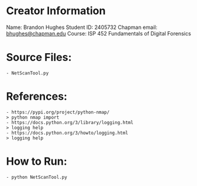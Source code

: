 # Creator Information
Name: Brandon Hughes
Student ID: 2405732
Chapman email: bhughes@chapman.edu 
Course: ISP 452 Fundamentals of Digital Forensics 

# Source Files: 
    - NetScanTool.py

# References:
    - https://pypi.org/project/python-nmap/
    > python nmap import
    - https://docs.python.org/3/library/logging.html
    > logging help
    - https://docs.python.org/3/howto/logging.html
    > logging help

# How to Run:
    - python NetScanTool.py 

